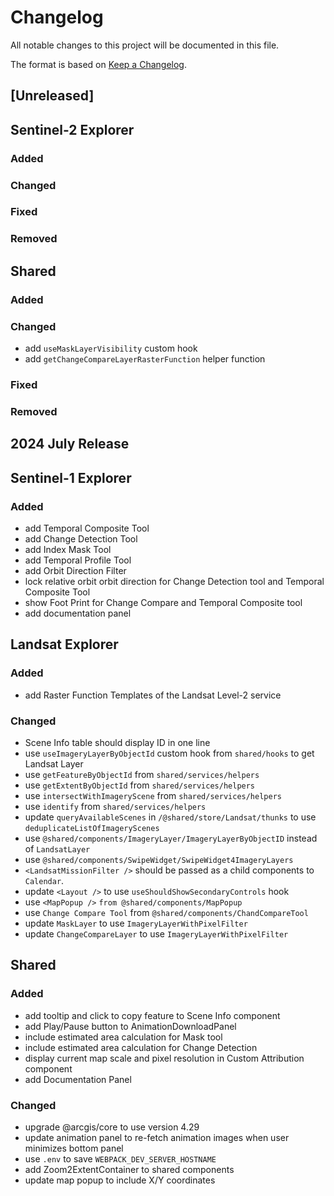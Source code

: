 # Changelog

All notable changes to this project will be documented in this file.

The format is based on [Keep a Changelog](https://keepachangelog.com/en/1.1.0/).

## [Unreleased]

## Sentinel-2 Explorer

### Added

### Changed

### Fixed

### Removed


## Shared

### Added

### Changed
- add `useMaskLayerVisibility` custom hook
- add `getChangeCompareLayerRasterFunction` helper function

### Fixed

### Removed

## 2024 July Release

## Sentinel-1 Explorer

### Added
- add Temporal Composite Tool 
- add Change Detection Tool
- add Index Mask Tool 
- add Temporal Profile Tool
- add Orbit Direction Filter
- lock relative orbit orbit direction for Change Detection tool and Temporal Composite Tool 
- show Foot Print for Change Compare and Temporal Composite tool
- add documentation panel

## Landsat Explorer

### Added
- add Raster Function Templates of the Landsat Level-2 service

### Changed
- Scene Info table should display ID in one line
- use `useImageryLayerByObjectId` custom hook from `shared/hooks` to get Landsat Layer
- use `getFeatureByObjectId` from `shared/services/helpers`
- use `getExtentByObjectId` from `shared/services/helpers`
- use `intersectWithImageryScene` from `shared/services/helpers`
- use `identify` from `shared/services/helpers`
- update `queryAvailableScenes` in `/@shared/store/Landsat/thunks` to use `deduplicateListOfImageryScenes`
- use `@shared/components/ImageryLayer/ImageryLayerByObjectID` instead of `LandsatLayer`
- use `@shared/components/SwipeWidget/SwipeWidget4ImageryLayers`
- `<LandsatMissionFilter />` should be passed as a child components to `Calendar`.
- update `<Layout />` to use `useShouldShowSecondaryControls` hook
- use `<MapPopup />` `from @shared/components/MapPopup`
- use `Change Compare Tool` from `@shared/components/ChandCompareTool`
- update `MaskLayer` to use `ImageryLayerWithPixelFilter`
- update `ChangeCompareLayer` to use `ImageryLayerWithPixelFilter`

## Shared

### Added
- add tooltip and click to copy feature to Scene Info component
- add Play/Pause button to AnimationDownloadPanel
- include estimated area calculation for Mask tool
- include estimated area calculation for Change Detection
- display current map scale and pixel resolution in Custom Attribution component
- add Documentation Panel

### Changed
- upgrade @arcgis/core to use version 4.29
- update animation panel to re-fetch animation images when user minimizes bottom panel
- use `.env` to save `WEBPACK_DEV_SERVER_HOSTNAME`
- add Zoom2ExtentContainer to shared components
- update map popup to include X/Y coordinates
